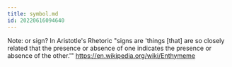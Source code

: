 ```yaml
---
title: symbol.md
id: 20220616094640
---
```


Note: or sign? In Aristotle's Rhetoric "signs are 'things [that] are so closely related that the presence or absence of one indicates the presence or absence of the other.'"
https://en.wikipedia.org/wiki/Enthymeme